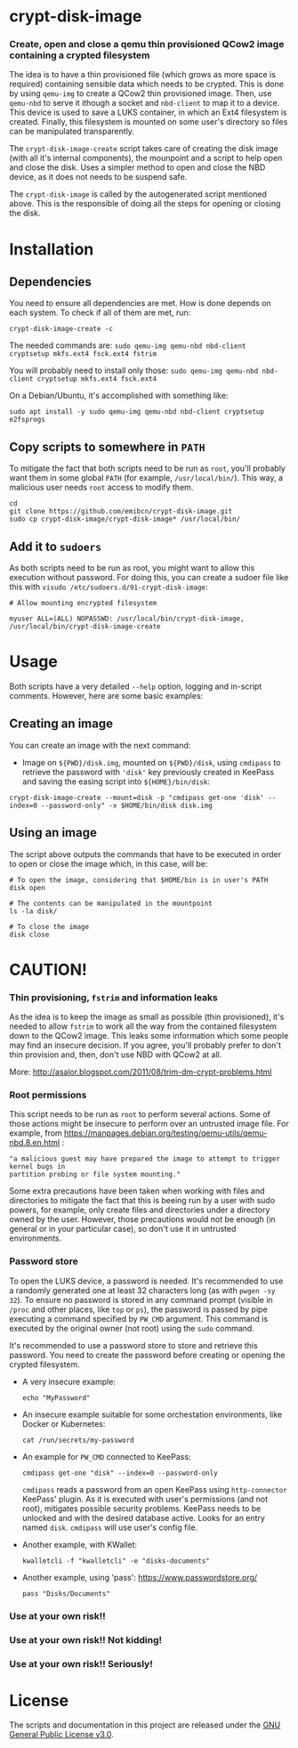 # crypt-disk-image

### Create, open and close a qemu thin provisioned QCow2 image containing a crypted filesystem

The idea is to have a thin provisioned file (which grows as more space is required) containing
sensible data which needs to be crypted. This is done by using `qemu-img` to create a QCow2
thin provisioned image. Then, use `qemu-nbd` to serve it ithough a socket and `nbd-client` to
map it to a device. This device is used to save a LUKS container, in which an Ext4 filesystem
is created. Finally, this filesystem is mounted on some user's directory so files can be
manipulated transparently.

The `crypt-disk-image-create` script takes care of creating the disk image (with all it's internal
components), the mounpoint and a script to help open and close the disk. Uses a simpler method
to open and close the NBD device, as it does not needs to be suspend safe.

The `crypt-disk-image` is called by the autogenerated script mentioned above. This is the
responsible of doing all the steps for opening or closing the disk.

# Installation

## Dependencies

You need to ensure all dependencies are met. How is done depends on each system. To check if
all of them are met, run:

```
crypt-disk-image-create -c
```

The needed commands are: `sudo qemu-img qemu-nbd nbd-client cryptsetup mkfs.ext4 fsck.ext4 fstrim`

You will probably need to install only those: `sudo qemu-img qemu-nbd nbd-client cryptsetup mkfs.ext4 fsck.ext4`

On a Debian/Ubuntu, it's accomplished with something like:

```
sudo apt install -y sudo qemu-img qemu-nbd nbd-client cryptsetup e2fsprogs
```

## Copy scripts to somewhere in `PATH`

To mitigate the fact that both scripts need to be run as `root`, you'll probably want them in some global
`PATH` (for example, `/usr/local/bin/`). This way, a malicious user needs `root` access to modify them.

```
cd
git clone https://github.com/emibcn/crypt-disk-image.git
sudo cp crypt-disk-image/crypt-disk-image* /usr/local/bin/
```

## Add it to `sudoers`

As both scripts need to be run as root, you might want to allow this execution without password. For doing this, you can
create a sudoer file like this with `visudo /etc/sudoers.d/91-crypt-disk-image`:

```
# Allow mounting encrypted filesystem

myuser ALL=(ALL) NOPASSWD: /usr/local/bin/crypt-disk-image, /usr/local/bin/crypt-disk-image-create
```

# Usage

Both scripts have a very detailed `--help` option, logging and in-script comments. However, here are some basic examples:

## Creating an image

You can create an image with the next command:

- Image on `${PWD}/disk.img`, mounted on `${PWD}/disk`, using `cmdipass` to retrieve the password with `'disk'` key previously
  created in KeePass and saving the easing script into `${HOME}/bin/disk`:

```
crypt-disk-image-create --mount=disk -p "cmdipass get-one 'disk' --index=0 --password-only" -x $HOME/bin/disk disk.img
```

## Using an image

The script above outputs the commands that have to be executed in order to open or close the image which, in this case, will be:

```
# To open the image, considering that $HOME/bin is in user's PATH
disk open

# The contents can be manipulated in the mountpoint
ls -la disk/

# To close the image
disk close
```

# CAUTION!

### Thin provisioning, `fstrim` and information leaks
As the idea is to keep the image as small as possible (thin provisioned), it's needed to
allow `fstrim` to work all the way from the contained filesystem down to the QCow2 image.
This leaks some information which some people may find an insecure decision. If you agree,
you'll probably prefer to don't thin provision and, then, don't use NBD with QCow2 at all.

More: http://asalor.blogspot.com/2011/08/trim-dm-crypt-problems.html

### Root permissions
This script needs to be run as `root` to perform several actions. Some of those actions
might be insecure to perform over an untrusted image file. For example, from
https://manpages.debian.org/testing/qemu-utils/qemu-nbd.8.en.html :

    "a malicious guest may have prepared the image to attempt to trigger kernel bugs in
    partition probing or file system mounting."

Some extra precautions have been taken when working with files and directories to mitigate
the fact that this is beeing run by a user with sudo powers, for example, only create files
and directories under a directory owned by the user. However, those precautions would not
be enough (in general or in your particular case), so don't use it in untrusted environments.

### Password store
To open the LUKS device, a password is needed. It's recommended to use a randomly generated one
at least 32 characters long (as with `pwgen -sy 32`). To ensure no password is stored in any
command prompt (visible in `/proc` and other places, like `top` or `ps`), the password is
passed by pipe executing a command specified by `PW_CMD` argument. This command is executed by
the original owner (not root) using the `sudo` command.

It's recommended to use a password store to store and retrieve this password. You need to
create the password before creating or opening the crypted filesystem.

- A very insecure example:
  ```
  echo "MyPassword"
  ```

- An insecure example suitable for some orchestation environments, like Docker or Kubernetes:
  ```
  cat /run/secrets/my-password
  ```

- An example for `PW_CMD` connected to KeePass:
  ```
  cmdipass get-one "disk" --index=0 --password-only
  ```

  `cmdipass` reads a password from an open KeePass using `http-connector` KeePass' plugin.
  As it is executed with user's permissions (and not root), mitigates possible security problems.
  KeePass needs to be unlocked and with the desired database active.
  Looks for an entry named `disk`.
  `cmdipass` will use user's config file.

- Another example, with KWallet:
  ```
  kwalletcli -f "kwalletcli" -e "disks-documents"
  ```

- Another example, using 'pass': https://www.passwordstore.org/
  ```
  pass "Disks/Documents"
  ```

### Use at your own risk!!

### Use at your own risk!! Not kidding!

### Use at your own risk!! Seriously!

# License
The scripts and documentation in this project are released under the [GNU General Public License v3.0](https://github.com/emibcn/crypt-disk-image/blob/master/LICENSE).
